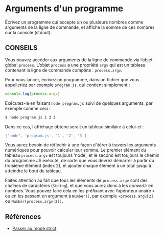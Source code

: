# Arguments d'un programme

Écrivez un programme qui accepte un ou plusieurs nombres comme arguments de la ligne de commande, et affiche la somme de ces nombres sur la console (stdout).

## CONSEILS

Vous pouvez accéder aux arguments de la ligne de commande via l’objet global `process`.  L’objet `process` a une propriété `argv` qui est un tableau contenant la ligne de commande complète : `process.argv`.

Pour vous lancer, écrivez un programme, dans un fichier que vous appelleriez
par exemple `program.js`, qui contient simplement :

```js
console.log(process.argv)
```

Exécutez-le en faisant `node program.js` suivi de quelques arguments, par exemple comme ceci :

```sh
$ node program.js 1 2 3
```

Dans ce cas, l’affichage obtenu serait un tableau similaire à celui-ci :

```js
['node', 'program.js', '1', '2', '3']
```

Vous aurez besoin de réfléchir à une façon d’itérer à travers les arguments numériques pour pouvoir calculer leur somme.  Le premier élément du tableau `process.argv` est toujours 'node', et le second est toujours le chemin du programme JS exécuté, de sorte que vous devrez démarrer à partir du troisième élément (index 2), et ajouter chaque élément à un total jusqu'à atteindre le bout du tableau.

Faites attention au fait que tous les éléments de `process.argv` sont des chaînes de caractères (`String`), et que vous aurez donc à les *convertir* en nombres.  Vous pouvez faire cela en les préfixant avec l’opérateur unaire `+` ou en les passant en argument à `Number()`, par exemple `+process.argv[2]` ou `Number(process.argv[2])`.


## Références 

- [Passer au mode strict](https://developer.mozilla.org/fr/docs/Web/JavaScript/Reference/Strict_mode/Transitioning_to_strict_mode)